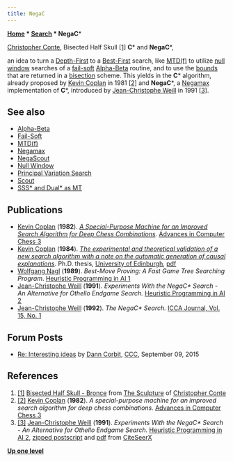 ```yaml
---
title: NegaC
---
```

**[Home](Home "Home") \* [Search](Search "Search") \* NegaC**\*



 [](http://www.microbotic.org/skull5.htm) [Christopher Conte](Category:Christopher_Conte "Category:Christopher Conte"), Bisected Half Skull <a id="cite-note-1" href="#cite-ref-1">[1]</a> 
**C**\* and **NegaC**\*,  

an idea to turn a [Depth-First](Depth-First "Depth-First") to a [Best-First](Best-First "Best-First") search, like [MTD(f)](MTD(f) "MTD(f)") to utilize [null window](Null_Window "Null Window") searches of a [fail-soft](Fail-Soft "Fail-Soft") [Alpha-Beta](Alpha-Beta "Alpha-Beta") routine, and to use the [bounds](Bound "Bound") that are returned in a [bisection](https://en.wikipedia.org/wiki/Bisection) scheme. This yields in the **C**\* algorithm, already proposed by [Kevin Coplan](Kevin_Coplan "Kevin Coplan") in 1981 <a id="cite-note-2" href="#cite-ref-2">[2]</a> and **NegaC**\*, a [Negamax](Negamax "Negamax") implementation of **C**\*, introduced by [Jean-Christophe Weill](Jean-Christophe_Weill "Jean-Christophe Weill") in 1991 <a id="cite-note-3" href="#cite-ref-3">[3]</a>. 



## See also


* [Alpha-Beta](Alpha-Beta "Alpha-Beta")
* [Fail-Soft](Fail-Soft "Fail-Soft")
* [MTD(f)](MTD(f) "MTD(f)")
* [Negamax](Negamax "Negamax")
* [NegaScout](NegaScout "NegaScout")
* [Null Window](Null_Window "Null Window")
* [Principal Variation Search](Principal_Variation_Search "Principal Variation Search")
* [Scout](Scout "Scout")
* [SSS\* and Dual\* as MT](SSS*_and_Dual*#SSStarandDualStarAsMT "SSS* and Dual*")


## Publications


* [Kevin Coplan](Kevin_Coplan "Kevin Coplan") (**1982**). *[A Special-Purpose Machine for an Improved Search Algorithm for Deep Chess Combinations](https://www.sciencedirect.com/science/article/pii/B9780080268989500061)*. [Advances in Computer Chess 3](Advances_in_Computer_Chess_3 "Advances in Computer Chess 3")
* [Kevin Coplan](Kevin_Coplan "Kevin Coplan") (**1984**). *[The experimental and theoretical validation of a new search algorithm with a note on the automatic generation of causal explanations](https://www.era.lib.ed.ac.uk/handle/1842/6645)*. Ph.D. thesis, [University of Edinburgh](University_of_Edinburgh "University of Edinburgh"), [pdf](https://www.era.lib.ed.ac.uk/bitstream/handle/1842/6645/Coplan1984.pdf)
* [Wolfgang Nagl](index.php?title=Wolfgang_Nagl&action=edit&redlink=1 "Wolfgang Nagl (page does not exist)") (**1989**). *Best-Move Proving: A Fast Game Tree Searching Program*. [Heuristic Programming in AI 1](1st_Computer_Olympiad#Workshop "1st Computer Olympiad")
* [Jean-Christophe Weill](Jean-Christophe_Weill "Jean-Christophe Weill") (**1991**). *Experiments With the NegaC\* Search - An Alternative for Othello Endgame Search.* [Heuristic Programming in AI 2](2nd_Computer_Olympiad#Workshop "2nd Computer Olympiad")
* [Jean-Christophe Weill](Jean-Christophe_Weill "Jean-Christophe Weill") (**1992**). *The NegaC\* Search.* [ICCA Journal, Vol. 15, No. 1](ICGA_Journal#15_1 "ICGA Journal")


## Forum Posts


* [Re: Interesting ideas](http://www.talkchess.com/forum/viewtopic.php?t=57560&start=15) by [Dann Corbit](Dann_Corbit "Dann Corbit"), [CCC](CCC "CCC"), September 09, 2015


## References


1. <a id="cite-ref-1" href="#cite-note-1">[1]</a> [Bisected Half Skull - Bronce](http://www.microbotic.org/skull5.htm) from [The Sculpture](http://www.microbotic.org/portfolio.htm) of [Christopher Conte](Category:Christopher_Conte "Category:Christopher Conte")
2. <a id="cite-ref-2" href="#cite-note-2">[2]</a> [Kevin Coplan](Kevin_Coplan "Kevin Coplan") (**1982**). *A special-purpose machine for an improved search algorithm for deep chess combinations.* [Advances in Computer Chess 3](Advances_in_Computer_Chess_3 "Advances in Computer Chess 3")
3. <a id="cite-ref-3" href="#cite-note-3">[3]</a> [Jean-Christophe Weill](Jean-Christophe_Weill "Jean-Christophe Weill") (**1991**). *Experiments With the NegaC\* Search - An Alternative for Othello Endgame Search.* [Heuristic Programming in AI 2](2nd_Computer_Olympiad#Workshop "2nd Computer Olympiad"), [zipped postscript](http://www.recherche.enac.fr/%7Eweill/publications/negac.ps.gz) and [pdf](http://citeseerx.ist.psu.edu/viewdoc/download?doi=10.1.1.39.3189&rep=rep1&type=pdf) from [CiteSeerX](http://citeseerx.ist.psu.edu/viewdoc/summary?doi=10.1.1.39.3189)

**[Up one level](Search "Search")**







 
